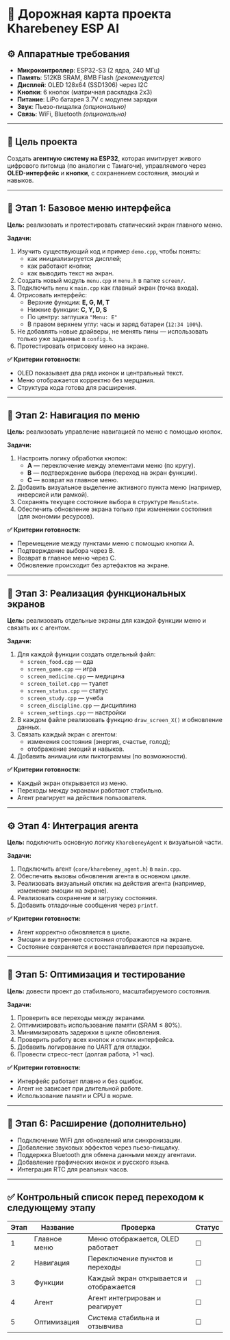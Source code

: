 # 🚀 Дорожная карта проекта **Kharebeney ESP AI**

## ⚙️ Аппаратные требования
- **Микроконтроллер**: ESP32-S3 (2 ядра, 240 МГц)  
- **Память**: 512KB SRAM, 8MB Flash *(рекомендуется)*  
- **Дисплей**: OLED 128x64 (SSD1306) через I2C  
- **Кнопки**: 6 кнопок (матричная раскладка 2x3)  
- **Питание**: LiPo батарея 3.7V с модулем зарядки  
- **Звук**: Пьезо-пищалка *(опционально)*  
- **Связь**: WiFi, Bluetooth *(опционально)*  

---

## 🎯 Цель проекта
Создать **агентную систему на ESP32**, которая имитирует живого цифрового питомца (по аналогии с Тамагочи), управляемого через **OLED-интерфейс** и **кнопки**, с сохранением состояния, эмоций и навыков.

---

## 🧩 Этап 1: Базовое меню интерфейса

**Цель:** реализовать и протестировать статический экран главного меню.  

**Задачи:**
1. Изучить существующий код и пример `demo.cpp`, чтобы понять:
   - как инициализируется дисплей;
   - как работают кнопки;
   - как выводить текст на экран.
2. Создать новый модуль `menu.cpp` и `menu.h` в папке `screen/`.
3. Подключить `menu` к `main.cpp` как главный экран (точка входа).
4. Отрисовать интерфейс:
   - Верхние функции: **E, G, M, T**  
   - Нижние функции: **C, Y, D, S**
   - По центру: заглушка `"Menu: E"`
   - В правом верхнем углу: часы и заряд батареи (`12:34 100%`).
5. Не добавлять новые драйверы, не менять пины — использовать только уже заданные в `config.h`.
6. Протестировать отрисовку меню на экране.

**✅ Критерии готовности:**
- OLED показывает два ряда иконок и центральный текст.  
- Меню отображается корректно без мерцания.  
- Структура кода готова для расширения.

---

## 🔁 Этап 2: Навигация по меню

**Цель:** реализовать управление навигацией по меню с помощью кнопок.  

**Задачи:**
1. Настроить логику обработки кнопок:
   - **A** — переключение между элементами меню (по кругу).  
   - **B** — подтверждение выбора (переход на экран функции).  
   - **C** — возврат на главное меню.
2. Добавить визуальное выделение активного пункта меню (например, инверсией или рамкой).
3. Сохранять текущее состояние выбора в структуре `MenuState`.
4. Обеспечить обновление экрана только при изменении состояния (для экономии ресурсов).

**✅ Критерии готовности:**
- Перемещение между пунктами меню с помощью кнопки A.  
- Подтверждение выбора через B.  
- Возврат в главное меню через C.  
- Обновление происходит без артефактов на экране.

---

## 🧠 Этап 3: Реализация функциональных экранов

**Цель:** реализовать отдельные экраны для каждой функции меню и связать их с агентом.  

**Задачи:**
1. Для каждой функции создать отдельный файл:
   - `screen_food.cpp` — еда  
   - `screen_game.cpp` — игра  
   - `screen_medicine.cpp` — медицина  
   - `screen_toilet.cpp` — туалет  
   - `screen_status.cpp` — статус  
   - `screen_study.cpp` — учеба  
   - `screen_discipline.cpp` — дисциплина  
   - `screen_settings.cpp` — настройки  
2. В каждом файле реализовать функцию `draw_screen_X()` и обновление данных.
3. Связать каждый экран с агентом:
   - изменения состояния (энергия, счастье, голод);
   - отображение эмоций и навыков.
4. Добавить анимации или пиктограммы (по возможности).

**✅ Критерии готовности:**
- Каждый экран открывается из меню.  
- Переходы между экранами работают стабильно.  
- Агент реагирует на действия пользователя.

---

## ⚙️ Этап 4: Интеграция агента

**Цель:** подключить основную логику `KharebeneyAgent` к визуальной части.  

**Задачи:**
1. Подключить агент (`core/kharebeney_agent.h`) в `main.cpp`.
2. Обеспечить вызовы обновления агента в основном цикле.
3. Реализовать визуальный отклик на действия агента (например, изменение эмоции на экране).
4. Реализовать сохранение и загрузку состояния.
5. Добавить отладочные сообщения через `printf`.

**✅ Критерии готовности:**
- Агент корректно обновляется в цикле.  
- Эмоции и внутренние состояния отображаются на экране.  
- Состояние сохраняется и восстанавливается при перезапуске.

---

## 🔧 Этап 5: Оптимизация и тестирование

**Цель:** довести проект до стабильного, масштабируемого состояния.  

**Задачи:**
1. Проверить все переходы между экранами.
2. Оптимизировать использование памяти (SRAM ≤ 80%).  
3. Минимизировать задержки в цикле обновления.  
4. Проверить работу всех кнопок и отклик интерфейса.  
5. Добавить логирование по UART для отладки.  
6. Провести стресс-тест (долгая работа, >1 час).

**✅ Критерии готовности:**
- Интерфейс работает плавно и без ошибок.  
- Агент не зависает при длительной работе.  
- Использование памяти и CPU в норме.

---

## 🧭 Этап 6: Расширение (дополнительно)
- Подключение WiFi для обновлений или синхронизации.  
- Добавление звуковых эффектов через пьезо-пищалку.  
- Поддержка Bluetooth для обмена данными между агентами.  
- Добавление графических иконок и русского языка.  
- Интеграция RTC для реальных часов.  

---

## ✅ Контрольный список перед переходом к следующему этапу
| Этап | Название | Проверка | Статус |
|------|-----------|-----------|--------|
| 1 | Главное меню | Меню отображается, OLED работает | ☐ |
| 2 | Навигация | Переключение пунктов и переходы | ☐ |
| 3 | Функции | Каждый экран открывается и отображается | ☐ |
| 4 | Агент | Агент интегрирован и реагирует | ☐ |
| 5 | Оптимизация | Система стабильна и отзывчива | ☐ |

